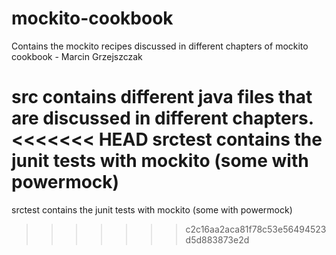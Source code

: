 # mockito-cookbook
Contains the mockito recipes discussed in different chapters of mockito cookbook - Marcin Grzejszczak 

src contains different java files that are discussed in different chapters.
<<<<<<< HEAD
srctest contains the junit tests with mockito (some with powermock)
=======
srctest contains the junit tests with mockito (some with powermock)
>>>>>>> c2c16aa2aca81f78c53e56494523d5d883873e2d
